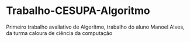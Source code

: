 # Trabalho-CESUPA-Algoritmo
Primeiro trabalho avaliativo de Algorítmo, trabalho do aluno Manoel Alves, da turma caloura de ciência da computação 
